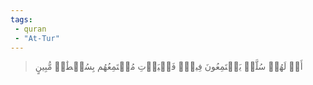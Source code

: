 ```yaml
---
tags: 
 - quran 
 - "At-Tur"
---
```


> أَمۡ لَهُمۡ سُلَّمٞ يَسۡتَمِعُونَ فِيهِۖ فَلۡيَأۡتِ مُسۡتَمِعُهُم بِسُلۡطَٰنٖ مُّبِينٍ

